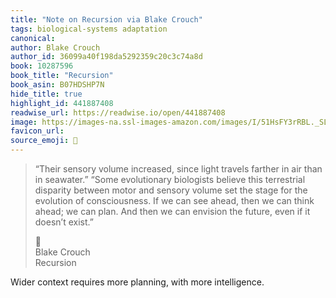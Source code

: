 ```yaml
---
title: "Note on Recursion via Blake Crouch"
tags: biological-systems adaptation
canonical: 
author: Blake Crouch
author_id: 36099a40f198da5292359c20c3c74a8d
book: 10287596
book_title: "Recursion"
book_asin: B07HDSHP7N
hide_title: true
highlight_id: 441887408
readwise_url: https://readwise.io/open/441887408
image: https://images-na.ssl-images-amazon.com/images/I/51HsFY3rRBL._SL200_.jpg
favicon_url: 
source_emoji: 📕
---
```


> “Their sensory volume increased, since light travels farther in air than in seawater.” “Some evolutionary biologists believe this terrestrial disparity between motor and sensory volume set the stage for the evolution of consciousness. If we can see ahead, then we can think ahead; we can plan. And then we can envision the future, even if it doesn’t exist.”
> <div class="quoteback-footer"><div class="quoteback-avatar"><span class="mini-emoji"> 📕</span></div><div class="quoteback-metadata"><div class="metadata-inner"><span style="display:none">FROM:</span><div aria-label="Blake Crouch" class="quoteback-author"> Blake Crouch</div><div aria-label="Recursion" class="quoteback-title"> Recursion</div></div></div></div>

Wider context requires more planning, with more intelligence.